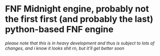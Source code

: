 # FNF Midnight engine, probably not the first first (and probably the last) python-based FNF engine

###### please note that this is in heavy development and thus is subject to lots of changes, and i know it looks shit rn, but it'll get better soon

